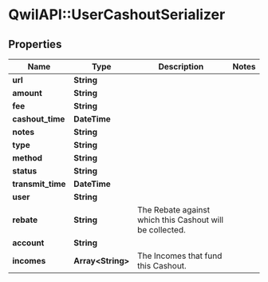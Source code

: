 # QwilAPI::UserCashoutSerializer

## Properties
Name | Type | Description | Notes
------------ | ------------- | ------------- | -------------
**url** | **String** |  | 
**amount** | **String** |  | 
**fee** | **String** |  | 
**cashout_time** | **DateTime** |  | 
**notes** | **String** |  | 
**type** | **String** |  | 
**method** | **String** |  | 
**status** | **String** |  | 
**transmit_time** | **DateTime** |  | 
**user** | **String** |  | 
**rebate** | **String** | The Rebate against which this Cashout will be collected. | 
**account** | **String** |  | 
**incomes** | **Array&lt;String&gt;** | The Incomes that fund this Cashout. | 


